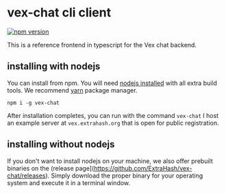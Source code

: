 # vex-chat cli client

[![npm version](https://badge.fury.io/js/vex-chat.svg)](https://badge.fury.io/js/vex-chat)

This is a reference frontend in typescript for the Vex chat backend.

## installing with nodejs

You can install from npm. You will need [nodejs installed](https://nodejs.org/en/download/package-manager/) with all extra build tools. We recommend [yarn](https://yarnpkg.com/) package manager.

```
npm i -g vex-chat
```

After installation completes, you can run with the command `vex-chat`
I host an example server at `vex.extrahash.org` that is open for public registration.

## installing without nodejs

If you  don't want to install nodejs on your machine, we also offer prebuilt binaries on the (release page](https://github.com/ExtraHash/vex-chat/releases). Simply download the proper binary for your operating system and execute it in a terminal window.
